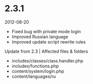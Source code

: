 # 2.3.1

2012-08-20

- Fixed bug with private mode login
- Improved Russian language
- Improved update script rewrite rules

Update from 2.3 | Affected files & folders

- includes/classes/class.handler.php
- includes/functions.php
- content/system/login.php
- content/languages/ru